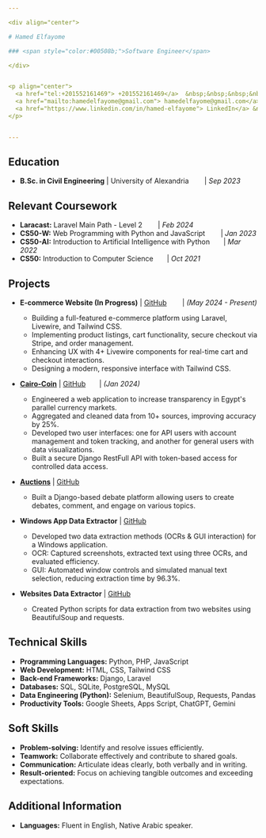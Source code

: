 ```yaml
---

<div align="center">

# Hamed Elfayome

### <span style="color:#00508b;">Software Engineer</span>

</div>


<p align="center">
  <a href="tel:+201552161469"> +201552161469</a>  &nbsp;&nbsp;&nbsp;&nbsp;&nbsp;&nbsp;
  <a href="mailto:hamedelfayome@gmail.com"> hamedelfayome@gmail.com</a>  &nbsp;&nbsp;&nbsp;&nbsp;&nbsp;&nbsp;
  <a href="https://www.linkedin.com/in/hamed-elfayome"> LinkedIn</a> &nbsp;&nbsp;&nbsp;&nbsp;&nbsp;&nbsp;
</p>


---
```


## Education

* **B.Sc. in Civil Engineering** | University of Alexandria &nbsp;&nbsp;&nbsp;&nbsp;&nbsp;&nbsp; | _Sep 2023_

## Relevant Coursework

* **Laracast:** Laravel Main Path - Level 2 &nbsp;&nbsp;&nbsp;&nbsp;&nbsp;&nbsp; | _Feb 2024_
* **CS50-W:** Web Programming with Python and JavaScript &nbsp;&nbsp;&nbsp;&nbsp;&nbsp;&nbsp; | _Jan 2023_
* **CS50-AI:** Introduction to Artificial Intelligence with Python &nbsp;&nbsp;&nbsp;&nbsp;&nbsp;&nbsp;| _Mar 2022_
* **CS50:** Introduction to Computer Science &nbsp;&nbsp;&nbsp;&nbsp;&nbsp;&nbsp;| _Oct 2021_

## Projects

* **E-commerce Website (In Progress)** | [GitHub](https://github.com/hamed-elfayome/shop-website) &nbsp;&nbsp;&nbsp;&nbsp;&nbsp;&nbsp; | _(May 2024 - Present)_
    * Building a full-featured e-commerce platform using Laravel, Livewire, and Tailwind CSS.
    * Implementing product listings, cart functionality, secure checkout via Stripe, and order management.
    * Enhancing UX with 4+ Livewire components for real-time cart and checkout interactions.
    * Designing a modern, responsive interface with Tailwind CSS.

* [**Cairo-Coin**](https://cairo-coin.azurewebsites.net/Plus/) | [GitHub](https://github.com/hamed-elfayome/Cairo-Coin)&nbsp;&nbsp;&nbsp;&nbsp;&nbsp;&nbsp; | _(Jan 2024)_
    * Engineered a web application to increase transparency in Egypt's parallel currency markets.
    * Aggregated and cleaned data from 10+ sources, improving accuracy by 25%.
    * Developed two user interfaces: one for API users with account management and token tracking, and another for general users with data visualizations.
    * Built a secure Django RestFull API with token-based access for controlled data access.

* [**Auctions**](https://hamedmoahamed.pythonanywhere.com/All) | [GitHub](https://github.com/hamed-elfayome/CS50-Web/tree/main/commerce) &nbsp;&nbsp;&nbsp;&nbsp;&nbsp;&nbsp;
    * Built a Django-based debate platform allowing users to create debates, comment, and engage on various topics.

* **Windows App Data Extractor** | [GitHub](https://github.com/hamed-elfayome/Windows-App-Data-Extractor)
    * Developed two data extraction methods (OCRs & GUI interaction) for a Windows application.
    * OCR: Captured screenshots, extracted text using three OCRs, and evaluated efficiency.
    * GUI: Automated window controls and simulated manual text selection, reducing extraction time by 96.3%.

* **Websites Data Extractor** | [GitHub](https://github.com/hamed-elfayome/websites-Data-Extractor)
    * Created Python scripts for data extraction from two websites using BeautifulSoup and requests.

## Technical Skills

- **Programming Languages:** Python, PHP, JavaScript
- **Web Development:** HTML, CSS, Tailwind CSS
- **Back-end Frameworks:** Django, Laravel
- **Databases:** SQL, SQLite, PostgreSQL, MySQL
- **Data Engineering (Python):** Selenium, BeautifulSoup, Requests, Pandas 
- **Productivity Tools:** Google Sheets, Apps Script, ChatGPT, Gemini


## Soft Skills

* **Problem-solving:**  Identify and resolve issues efficiently.
* **Teamwork:**  Collaborate effectively and contribute to shared goals.
* **Communication:** Articulate ideas clearly, both verbally and in writing.
* **Result-oriented:** Focus on achieving tangible outcomes and exceeding expectations.

## Additional Information

* **Languages:** Fluent in English, Native Arabic speaker.
